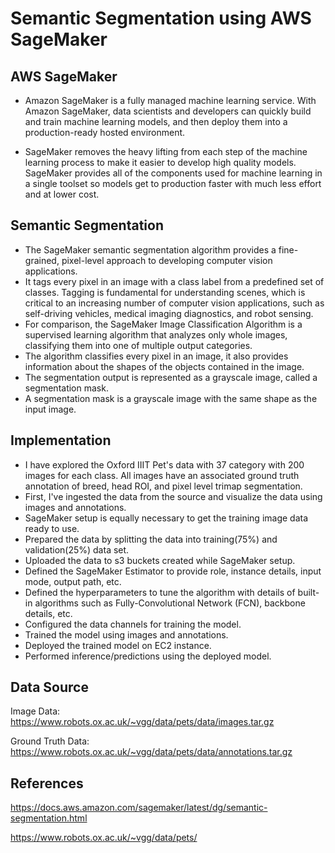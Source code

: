 # Semantic Segmentation using AWS SageMaker


## AWS SageMaker
- Amazon SageMaker is a fully managed machine learning service. With Amazon SageMaker, data scientists and developers can quickly build and train machine learning models, and then deploy them into a production-ready hosted environment.

- SageMaker removes the heavy lifting from each step of the machine learning process to make it easier to develop high quality models. SageMaker provides all of the components used for machine learning in a single toolset so models get to production faster with much less effort and at lower cost.

## Semantic Segmentation
- The SageMaker semantic segmentation algorithm provides a fine-grained, pixel-level approach to developing computer vision applications.
- It tags every pixel in an image with a class label from a predefined set of classes. Tagging is fundamental for understanding scenes, which is critical to an increasing number of computer vision applications, such as self-driving vehicles, medical imaging diagnostics, and robot sensing.
- For comparison, the SageMaker Image Classification Algorithm is a supervised learning algorithm that analyzes only whole images, classifying them into one of multiple output categories. 
- The algorithm classifies every pixel in an image, it also provides information about the shapes of the objects contained in the image. 
- The segmentation output is represented as a grayscale image, called a segmentation mask. 
- A segmentation mask is a grayscale image with the same shape as the input image.

## Implementation
- I have explored the Oxford IIIT Pet's data with 37 category with 200 images for each class. All images have an associated ground truth annotation of breed, head ROI, and pixel level trimap segmentation. 
- First, I've ingested the data from the source and visualize the data using images and annotations.
- SageMaker setup is equally necessary to get the training image data ready to use.
- Prepared the data by splitting the data into training(75%) and validation(25%) data set.
- Uploaded the data to s3 buckets created while SageMaker setup.
- Defined the SageMaker Estimator to provide role, instance details, input mode, output path, etc.
- Defined the hyperparameters to tune the algorithm with details of built-in algorithms such as Fully-Convolutional Network (FCN), backbone details, etc.
- Configured the data channels for training the model.
- Trained the model using images and annotations.
- Deployed the trained model on EC2 instance.
- Performed inference/predictions using the deployed model.

## Data Source

Image Data: https://www.robots.ox.ac.uk/~vgg/data/pets/data/images.tar.gz

Ground Truth Data: https://www.robots.ox.ac.uk/~vgg/data/pets/data/annotations.tar.gz

## References

https://docs.aws.amazon.com/sagemaker/latest/dg/semantic-segmentation.html

https://www.robots.ox.ac.uk/~vgg/data/pets/
